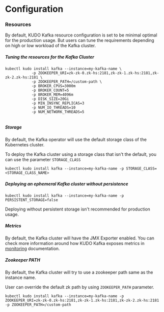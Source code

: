 # Configuration 

### Resources

By default, KUDO Kafka resource configuration is set to be minimal optimal for the production usage. 
But users can tune the requirements depending on high or low workload of the Kafka cluster.  

##### Tuning the resources for the Kafka Cluster

```
kubectl kudo install kafka --instance=my-kafka-name \
            -p ZOOKEEPER_URI=zk-zk-0.zk-hs:2181,zk-zk-1.zk-hs:2181,zk-zk-2.zk-hs:2181 \
            -p ZOOKEEPER_PATH=/custom-path \
            -p BROKER_CPUS=3000m
            -p BROKER_COUNT=5
            -p BROKER_MEM=4096m
            -p DISK_SIZE=20Gi
            -p MIN_INSYNC_REPLICAS=3
            -p NUM_IO_THREADS=10
            -p NUM_NETWORK_THREADS=5
          
```

##### Storage

By default, the Kafka operator will use the default storage class of the Kubernetes cluster. 

To deploy the Kafka cluster using a storage class that isn't the default, you can use the parameter `STORAGE_CLASS`

```
kubectl kudo install kafka --instance=my-kafka-name -p STORAGE_CLASS=<STORAGE_CLASS_NAME>
```

##### Deploying an ephemeral Kafka cluster without persistence

```
kubectl kudo install kafka --instance=my-kafka-name -p PERSISTENT_STORAGE=false
```

Deploying without persistent storage isn't recommended for production usage. 

##### Metrics

By default, the Kafka cluster will have the JMX Exporter enabled. You can check more information around how KUDO Kafka exposes metrics in [monitoring](./monitoring.md) documentation.

##### Zookeeper PATH

By default, the Kafka cluster will try to use a zookeeper path same as the instance name.

User can override the default zk path by using `ZOOKEEPER_PATH` parameter.

```
kubectl kudo install kafka --instance=my-kafka-name -p ZOOKEEPER_URI=zk-zk-0.zk-hs:2181,zk-zk-1.zk-hs:2181,zk-zk-2.zk-hs:2181 -p ZOOKEEPER_PATH=/custom-path
```

